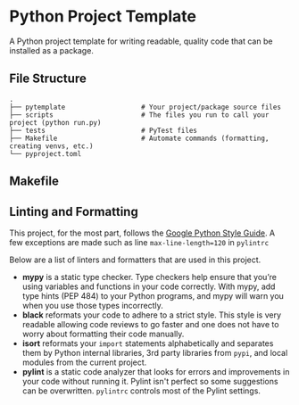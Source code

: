 # Python Project Template
A Python project template for writing readable, quality code that can be installed as a package.

## File Structure

    .
    ├── pytemplate                   # Your project/package source files
    ├── scripts                      # The files you run to call your project (python run.py)
    ├── tests                        # PyTest files
    ├── Makefile                     # Automate commands (formatting, creating venvs, etc.)
    └── pyproject.toml

## Makefile

## Linting and Formatting
This project, for the most part, follows the [Google Python Style Guide](https://google.github.io/styleguide/pyguide.html). A few exceptions are made such as line `max-line-length=120` in `pylintrc`

Below are a list of linters and formatters that are used in this project.

 - __mypy__ is a static type checker. Type checkers help ensure that you’re using variables and functions in your code correctly. With mypy, add type hints (PEP 484) to your Python programs, and mypy will warn you when you use those types incorrectly.
 - __black__ reformats your code to adhere to a strict style. This style is very readable allowing code reviews to go faster and one does not have to worry about formatting their code manually.
 - __isort__ reformats your `import` statements alphabetically and separates them by Python internal libraries, 3rd party libraries from `pypi`, and local modules from the current project.
 - __pylint__ is a static code analyzer that looks for errors and improvements in your code without running it.  Pylint isn't perfect so some suggestions can be overwritten. `pylintrc` controls most of the Pylint settings.

